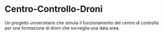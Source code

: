 # Centro-Controllo-Droni
Un progetto universitario che simula il funzionamento del centro di controllo per una formazione di droni che sorveglia una data area.

##  